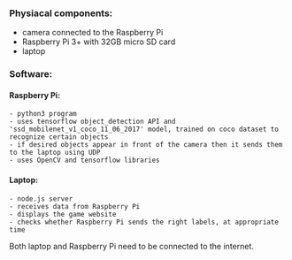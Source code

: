 ### Physiacal components:   
- camera connected to the Raspberry Pi   
- Raspberry Pi 3+ with 32GB micro SD card   
- laptop   

### Software:       
#### Raspberry Pi:      
	- python3 program       
	- uses tensorflow object_detection API and 'ssd_mobilenet_v1_coco_11_06_2017' model, trained on coco dataset to recognize certain objects   
	- if desired objects appear in front of the camera then it sends them to the laptop using UDP   
	- uses OpenCV and tensorflow libraries    
#### Laptop:   
	- node.js server   
	- receives data from Raspberry Pi   
	- displays the game website    
	- checks whether Raspberry Pi sends the right labels, at appropriate time   

Both laptop and Raspberry Pi need to be connected to the internet.   